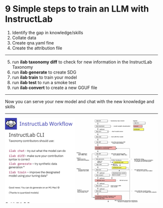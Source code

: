 # 9 Simple steps to train an LLM with InstructLab


1. Identify the gap in knowledge/skills
2. Collate data
3. Create qna.yaml fine
4. Create the attribution file
---
5. run **ilab taxonomy diff** to check for new information in the InstructLab Taxonomy
6. run **ilab generate** to create SDG
7. run **ilab train** to train your model 
7. run **ilab test** to run a smoke test
8. run **ilab convert** to create a new GGUF file
---
Now you can serve your new model and chat with the new knowledge and skills

---

![InstructLab Workflow](graphics/9steps.png)

